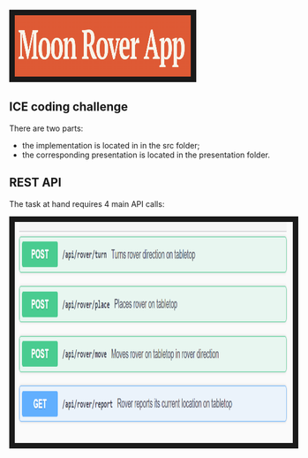 
<p align="left">
<img src="presentation/Title.PNG" width="319" height="111" border="10"/>
</p>

## ICE coding challenge

There are two parts:
- the implementation is located in in the src folder;
- the corresponding presentation is located in the presentation folder.


## REST API
The task at hand requires 4 main API calls:

<p align="left">
<img src="presentation/methods.PNG" width="800" height="400" border="10"/>
</p>

